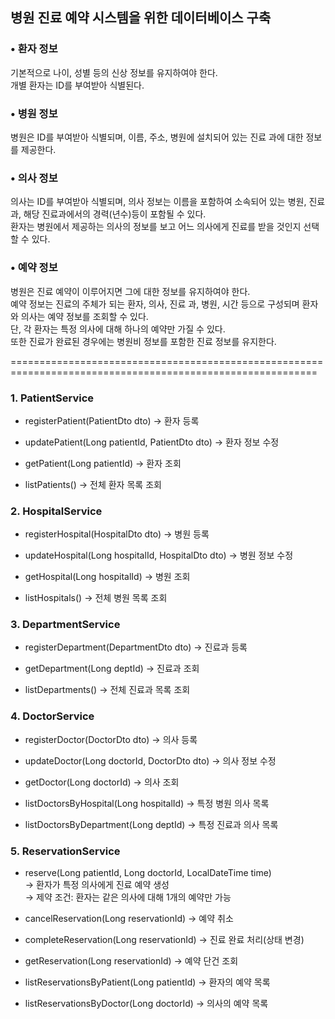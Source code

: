 ## 병원 진료 예약 시스템을 위한 데이터베이스 구축  
### • 환자 정보
기본적으로 나이, 성별 등의 신상 정보를 유지하여야 한다.  
개별 환자는 ID를 부여받아 식별된다.

### • 병원 정보  
  병원은 ID를 부여받아 식별되며, 이름, 주소, 병원에 설치되어 있는 진료 과에 대한 정보를 제공한다.

### • 의사 정보  
  의사는 ID를 부여받아 식별되며, 의사 정보는 이름을 포함하여 소속되어 있는 병원, 진료과, 해당 진료과에서의 경력(년수)등이 포함될 수 있다.  
  환자는 병원에서 제공하는 의사의 정보를 보고 어느 의사에게 진료를 받을 것인지 선택할 수 있다.

### • 예약 정보  
병원은 진료 예약이 이루어지면 그에 대한 정보를 유지하여야 한다.  
예약 정보는 진료의 주체가 되는 환자, 의사, 진료 과, 병원, 시간 등으로 구성되며 환자와 의사는 예약 정보를 조회할 수 있다.  
단, 각 환자는 특정 의사에 대해 하나의 예약만 가질 수 있다.  
또한 진료가 완료된 경우에는 병원비 정보를 포함한 진료 정보를 유지한다.

===========================================================================================================

### 1. PatientService

* registerPatient(PatientDto dto) → 환자 등록

* updatePatient(Long patientId, PatientDto dto) → 환자 정보 수정

* getPatient(Long patientId) → 환자 조회

* listPatients() → 전체 환자 목록 조회

### 2. HospitalService

* registerHospital(HospitalDto dto) → 병원 등록

* updateHospital(Long hospitalId, HospitalDto dto) → 병원 정보 수정

* getHospital(Long hospitalId) → 병원 조회

* listHospitals() → 전체 병원 목록 조회

### 3. DepartmentService

* registerDepartment(DepartmentDto dto) → 진료과 등록

* getDepartment(Long deptId) → 진료과 조회

* listDepartments() → 전체 진료과 목록 조회

### 4. DoctorService

* registerDoctor(DoctorDto dto) → 의사 등록

* updateDoctor(Long doctorId, DoctorDto dto) → 의사 정보 수정

* getDoctor(Long doctorId) → 의사 조회

* listDoctorsByHospital(Long hospitalId) → 특정 병원 의사 목록

* listDoctorsByDepartment(Long deptId) → 특정 진료과 의사 목록

### 5. ReservationService

* reserve(Long patientId, Long doctorId, LocalDateTime time)  
  → 환자가 특정 의사에게 진료 예약 생성  
  → 제약 조건: 환자는 같은 의사에 대해 1개의 예약만 가능

* cancelReservation(Long reservationId) → 예약 취소

* completeReservation(Long reservationId) → 진료 완료 처리(상태 변경)

* getReservation(Long reservationId) → 예약 단건 조회

* listReservationsByPatient(Long patientId) → 환자의 예약 목록

* listReservationsByDoctor(Long doctorId) → 의사의 예약 목록